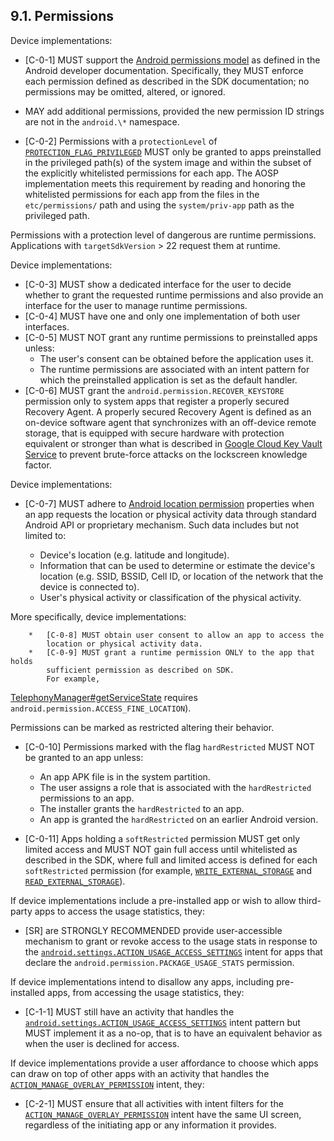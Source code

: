 ## 9.1\. Permissions

Device implementations:

*   [C-0-1] MUST support the [Android permissions model](
http://developer.android.com/guide/topics/security/permissions.html)
as defined in the Android developer documentation. Specifically, they
MUST enforce each permission defined as described in the SDK documentation; no
permissions may be omitted, altered, or ignored.

*   MAY add additional permissions, provided the new permission ID strings
are not in the `android.\*` namespace.

*   [C-0-2] Permissions with a `protectionLevel` of
[`PROTECTION_FLAG_PRIVILEGED`](
https://developer.android.com/reference/android/content/pm/PermissionInfo.html#PROTECTION&lowbar;FLAG&lowbar;PRIVILEGED)
MUST only be granted to apps preinstalled in the privileged path(s) of the system
image and within the subset of the explicitly whitelisted permissions for each
app. The AOSP implementation meets this requirement by reading and honoring
the whitelisted permissions for each app from the files in the
`etc/permissions/` path and using the `system/priv-app` path as the
privileged path.

Permissions with a protection level of dangerous are runtime permissions.
Applications with `targetSdkVersion` > 22 request them at runtime.

Device implementations:

*   [C-0-3] MUST show a dedicated interface for the user to decide
     whether to grant the requested runtime permissions and also provide
     an interface for the user to manage runtime permissions.
*   [C-0-4] MUST have one and only one implementation of both user
     interfaces.
*   [C-0-5] MUST NOT grant any runtime permissions to preinstalled
     apps unless:
     *   The user's consent can be obtained before the application
         uses it.
     *   The runtime permissions are associated with an intent pattern
         for which the preinstalled application is set as the default handler.
*   [C-0-6] MUST grant the `android.permission.RECOVER_KEYSTORE` permission
     only to system apps that register a properly secured Recovery Agent. A
     properly secured Recovery Agent is defined as an on-device software agent
     that synchronizes with an off-device remote storage, that is equipped with
     secure hardware with protection equivalent or stronger than what is
     described in
     [Google Cloud Key Vault Service](
     https://developer.android.com/preview/features/security/ckv-whitepaper.html)
     to prevent brute-force attacks on the lockscreen knowledge factor.

Device implementations:

*   [C-0-7] MUST adhere to [Android location permission](
    https://developer.android.com/privacy/device-location) properties when an app
    requests the location or physical activity data through standard Android API
    or proprietary mechanism. Such data includes but not limited to:

    *  Device's location (e.g. latitude and longitude).
    *  Information that can be used to determine or estimate the device's
       location (e.g. SSID, BSSID, Cell ID, or location of the network that the
       device is connected to).
    *  User's physical activity or classification of the physical activity.

More specifically, device implementations:

        *   [C-0-8] MUST obtain user consent to allow an app to access the
            location or physical activity data.
        *   [C-0-9] MUST grant a runtime permission ONLY to the app that holds
            sufficient permission as described on SDK.
            For example,
[TelephonyManager#getServiceState](https://developer.android.com/reference/android/telephony/TelephonyManager.html#getAllCellInfo())
            requires `android.permission.ACCESS_FINE_LOCATION`).

Permissions can be marked as restricted altering their behavior.

*   [C-0-10] Permissions marked with the flag `hardRestricted` MUST NOT be
     granted to an app unless:
     *   An app APK file is in the system partition.
     *   The user assigns a role that is associated with the `hardRestricted`
         permissions to an app.
     *   The installer grants the `hardRestricted` to an app.
     *   An app is granted the `hardRestricted` on an earlier Android version.

*   [C-0-11] Apps holding a `softRestricted` permission MUST get only limited
    access and MUST NOT gain full access until whitelisted as described in the
    SDK, where full and limited access is defined for each `softRestricted`
    permission (for example, [`WRITE_EXTERNAL_STORAGE`](
    https://developer.android.com/reference/android/Manifest.permission.html#WRITE_EXTERNAL_STORAGE)
    and [`READ_EXTERNAL_STORAGE`](
    https://developer.android.com/reference/android/Manifest.permission#READ_EXTERNAL_STORAGE)).

If device implementations include a pre-installed app or wish to allow
third-party apps to access the usage statistics, they:

*   [SR] are STRONGLY RECOMMENDED provide user-accessible mechanism to grant
    or revoke access to the usage stats in response to the
    [`android.settings.ACTION_USAGE_ACCESS_SETTINGS`](
    https://developer.android.com/reference/android/provider/Settings.html#ACTION&lowbar;USAGE&lowbar;ACCESS&lowbar;SETTINGS)
    intent for apps that declare the `android.permission.PACKAGE_USAGE_STATS`
    permission.

If device implementations intend to disallow any apps, including pre-installed
apps, from accessing the usage statistics, they:

*   [C-1-1] MUST still have an activity that handles the
    [`android.settings.ACTION_USAGE_ACCESS_SETTINGS`](
    https://developer.android.com/reference/android/provider/Settings.html#ACTION&lowbar;USAGE&lowbar;ACCESS&lowbar;SETTINGS)
    intent pattern but MUST implement it as a no-op, that is to have an
    equivalent behavior as when the user is declined for access.

If device implementations provide a user affordance to choose which apps can
draw on top of other apps with an activity that handles the
[`ACTION_MANAGE_OVERLAY_PERMISSION`](https://developer.android.com/reference/android/provider/Settings.html#ACTION_MANAGE_OVERLAY_PERMISSION)
intent, they:

*   [C-2-1] MUST ensure that all activities with intent filters for the
    [`ACTION_MANAGE_OVERLAY_PERMISSION`](
    https://developer.android.com/reference/android/provider/Settings.html#ACTION_MANAGE_OVERLAY_PERMISSION)
    intent have the same UI screen, regardless of the initiating app or any
    information it provides.
